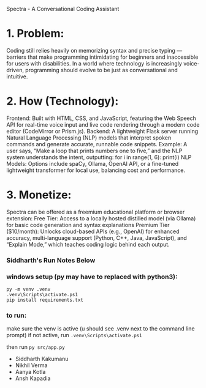 Spectra - A Conversational Coding Assistant
# 1. Problem:
Coding still relies heavily on memorizing syntax and precise typing — barriers that make programming intimidating for beginners and inaccessible for users with disabilities. In a world where technology is increasingly voice-driven, programming should evolve to be just as conversational and intuitive.

# 2. How (Technology):
Frontend: Built with HTML, CSS, and JavaScript, featuring the Web Speech API for real-time voice input and live code rendering through a modern code editor (CodeMirror or Prism.js).
Backend: A lightweight Flask server running Natural Language Processing (NLP) models that interpret spoken commands and generate accurate, runnable code snippets.
Example: A user says, “Make a loop that prints numbers one to five,” and the NLP system understands the intent, outputting:
for i in range(1, 6):
    print(i)
NLP Models: Options include spaCy, Ollama, OpenAI API, or a fine-tuned lightweight transformer for local use, balancing cost and performance.

# 3. Monetize:
Spectra can be offered as a freemium educational platform or browser extension:
Free Tier: Access to a locally hosted distilled model (via Ollama) for basic code generation and syntax explanations
Premium Tier ($10/month): Unlocks cloud-based APIs (e.g., OpenAI) for enhanced accuracy, multi-language support (Python, C++, Java, JavaScript), and “Explain Mode,” which teaches coding logic behind each output.

### Siddharth's Run Notes Below
### windows setup (py may have to replaced with python3):
```
py -m venv .venv
.venv\Scripts\activate.ps1
pip install requirements.txt
```
### to run:

make sure the venv is active (u should see .venv next to the command line prompt)
if not active, run `.venv\Scripts\activate.ps1 `

then run `py src/app.py`

- Siddharth Kakumanu
- Nikhil Verma
- Aanya Kotla
- Ansh Kapadia
